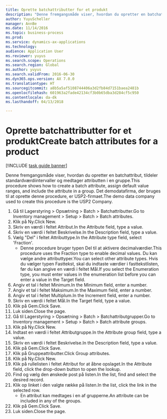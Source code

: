 ```yaml
--- 
title: Oprette batchattributter for et produkt
description: "Denne fremgangsmåde viser, hvordan du opretter en batchattribut, tildeler standardværdiintervaller og medtager attributten i en gruppe."
author: YuyuScheller
manager: AnnBe
ms.date: 11/14/2016
ms.topic: business-process
ms.prod: 
ms.service: dynamics-ax-applications
ms.technology: 
audience: Application User
ms.reviewer: yuyus
ms.search.scope: Operations
ms.search.region: Global
ms.author: yuyus
ms.search.validFrom: 2016-06-30
ms.dyn365.ops.version: AX 7.0.0
ms.translationtype: HT
ms.sourcegitcommit: a8b5a5af5108744406a3d2fb84d7151baea2481b
ms.openlocfilehash: 601963a2fade42134cf3b0b65dba3d284cf5c950
ms.contentlocale: da-dk
ms.lasthandoff: 04/13/2018

---
```

# <a name="create-batch-attributes-for-a-product"></a><span data-ttu-id="54ea8-103">Oprette batchattributter for et produkt</span><span class="sxs-lookup"><span data-stu-id="54ea8-103">Create batch attributes for a product</span></span>

[!INCLUDE [task guide banner](../../includes/task-guide-banner.md)]

<span data-ttu-id="54ea8-104">Denne fremgangsmåde viser, hvordan du opretter en batchattribut, tildeler standardværdiintervaller og medtager attributten i en gruppe.</span><span class="sxs-lookup"><span data-stu-id="54ea8-104">This procedure shows how to create a batch attribute, assign default value ranges, and include the attribute in a group.</span></span> <span data-ttu-id="54ea8-105">Det demodatafirma, der bruges til at oprette denne procedure, er USP2-firmaet.</span><span class="sxs-lookup"><span data-stu-id="54ea8-105">The demo data company used to create this procedure is the USP2 Company.</span></span>

1. <span data-ttu-id="54ea8-106">Gå til Lagerstyring > Opsætning > Batch > Batchattributter.</span><span class="sxs-lookup"><span data-stu-id="54ea8-106">Go to Inventory management > Setup > Batch > Batch attributes.</span></span>
2. <span data-ttu-id="54ea8-107">Klik på Ny.</span><span class="sxs-lookup"><span data-stu-id="54ea8-107">Click New.</span></span>
3. <span data-ttu-id="54ea8-108">Skriv en værdi i feltet Attribut.</span><span class="sxs-lookup"><span data-stu-id="54ea8-108">In the Attribute field, type a value.</span></span>
4. <span data-ttu-id="54ea8-109">Skriv en værdi i feltet Beskrivelse.</span><span class="sxs-lookup"><span data-stu-id="54ea8-109">In the Description field, type a value.</span></span>
5. <span data-ttu-id="54ea8-110">Vælg "Del" i feltet Attributtype.</span><span class="sxs-lookup"><span data-stu-id="54ea8-110">In the Attribute type field, select 'Fraction'.</span></span>
    * <span data-ttu-id="54ea8-111">Denne procedure bruger typen Del til at aktivere decimalværdier.</span><span class="sxs-lookup"><span data-stu-id="54ea8-111">This procedure uses the Fraction type to enable decimal values.</span></span> <span data-ttu-id="54ea8-112">Du kan vælge andre attributtyper.</span><span class="sxs-lookup"><span data-stu-id="54ea8-112">You can select other attribute types.</span></span> <span data-ttu-id="54ea8-113">Hvis du vælger typen Fasttekst, skal du indtaste værdier i fasttekstlisten, før du kan angive en værdi i feltet Mål.</span><span class="sxs-lookup"><span data-stu-id="54ea8-113">If you select the Enumeration type, you must enter values in the enumeration list before you can enter a value in the Target field.</span></span>  
6. <span data-ttu-id="54ea8-114">Angiv et tal i feltet Minimum.</span><span class="sxs-lookup"><span data-stu-id="54ea8-114">In the Minimum field, enter a number.</span></span>
7. <span data-ttu-id="54ea8-115">Angiv et tal i feltet Maksimum.</span><span class="sxs-lookup"><span data-stu-id="54ea8-115">In the Maximum field, enter a number.</span></span>
8. <span data-ttu-id="54ea8-116">Angiv et tal i feltet Multiplum.</span><span class="sxs-lookup"><span data-stu-id="54ea8-116">In the Increment field, enter a number.</span></span>
9. <span data-ttu-id="54ea8-117">Skriv en værdi i feltet Mål.</span><span class="sxs-lookup"><span data-stu-id="54ea8-117">In the Target field, type a value.</span></span>
10. <span data-ttu-id="54ea8-118">Klik på Gem.</span><span class="sxs-lookup"><span data-stu-id="54ea8-118">Click Save.</span></span>
11. <span data-ttu-id="54ea8-119">Luk siden.</span><span class="sxs-lookup"><span data-stu-id="54ea8-119">Close the page.</span></span>
12. <span data-ttu-id="54ea8-120">Gå til Lagerstyring > Opsætning > Batch > Batchattributgrupper.</span><span class="sxs-lookup"><span data-stu-id="54ea8-120">Go to Inventory management > Setup > Batch > Batch attribute groups.</span></span>
13. <span data-ttu-id="54ea8-121">Klik på Ny.</span><span class="sxs-lookup"><span data-stu-id="54ea8-121">Click New.</span></span>
14. <span data-ttu-id="54ea8-122">Indtast en værdi i feltet Attributgruppe.</span><span class="sxs-lookup"><span data-stu-id="54ea8-122">In the Attribute group field, type a value.</span></span>
15. <span data-ttu-id="54ea8-123">Skriv en værdi i feltet Beskrivelse.</span><span class="sxs-lookup"><span data-stu-id="54ea8-123">In the Description field, type a value.</span></span>
16. <span data-ttu-id="54ea8-124">Klik på Gem.</span><span class="sxs-lookup"><span data-stu-id="54ea8-124">Click Save.</span></span>
17. <span data-ttu-id="54ea8-125">Klik på Gruppeattributter.</span><span class="sxs-lookup"><span data-stu-id="54ea8-125">Click Group attributes.</span></span>
18. <span data-ttu-id="54ea8-126">Klik på Ny.</span><span class="sxs-lookup"><span data-stu-id="54ea8-126">Click New.</span></span>
19. <span data-ttu-id="54ea8-127">Klik på rullelisten i feltet Attribut for at åbne opslaget.</span><span class="sxs-lookup"><span data-stu-id="54ea8-127">In the Attribute field, click the drop-down button to open the lookup.</span></span>
20. <span data-ttu-id="54ea8-128">Find og vælg den ønskede post på listen.</span><span class="sxs-lookup"><span data-stu-id="54ea8-128">In the list, find and select the desired record.</span></span>
21. <span data-ttu-id="54ea8-129">Klik op linket i den valgte række på listen.</span><span class="sxs-lookup"><span data-stu-id="54ea8-129">In the list, click the link in the selected row.</span></span>
    * <span data-ttu-id="54ea8-130">En attribut kan medtages i en af grupperne.</span><span class="sxs-lookup"><span data-stu-id="54ea8-130">An attribute can be included in any of the groups.</span></span>  
22. <span data-ttu-id="54ea8-131">Klik på Gem.</span><span class="sxs-lookup"><span data-stu-id="54ea8-131">Click Save.</span></span>
23. <span data-ttu-id="54ea8-132">Luk siden.</span><span class="sxs-lookup"><span data-stu-id="54ea8-132">Close the page.</span></span>


